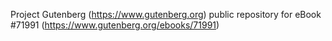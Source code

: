 Project Gutenberg (https://www.gutenberg.org) public repository
for eBook #71991 (https://www.gutenberg.org/ebooks/71991)
